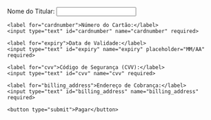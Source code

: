 <form action="process_payment.php" method="POST">
    <label for="cardholder">Nome do Titular:</label>
    <input type="text" id="cardholder" name="cardholder" required>

    <label for="cardnumber">Número do Cartão:</label>
    <input type="text" id="cardnumber" name="cardnumber" required>

    <label for="expiry">Data de Validade:</label>
    <input type="text" id="expiry" name="expiry" placeholder="MM/AA" required>

    <label for="cvv">Código de Segurança (CVV):</label>
    <input type="text" id="cvv" name="cvv" required>

    <label for="billing_address">Endereço de Cobrança:</label>
    <input type="text" id="billing_address" name="billing_address" required>

    <button type="submit">Pagar</button>
</form>
